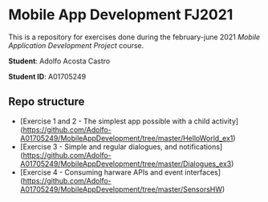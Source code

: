 # Mobile App Development FJ2021

This is a repository for exercises done during the february-june 2021 *Mobile Application Development Project* course.

**Student**: Adolfo Acosta Castro

**Student ID**: A01705249 

## Repo structure

- [Exercise 1 and 2 -  The simplest app possible with a child activity] (https://github.com/Adolfo-A01705249/MobileAppDevelopment/tree/master/HelloWorld_ex1)
- [Exercise 3 - Simple and regular dialogues, and notifications] (https://github.com/Adolfo-A01705249/MobileAppDevelopment/tree/master/Dialogues_ex3)
- [Exercise 4 - Consuming harware APIs and event interfaces] (https://github.com/Adolfo-A01705249/MobileAppDevelopment/tree/master/SensorsHW)

